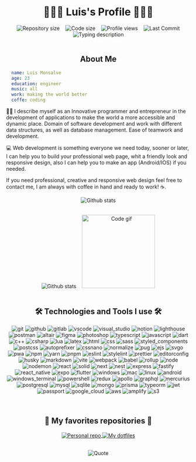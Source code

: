 <h1 align="center">👨🏻‍💻 Luis's Profile 👨🏻‍💻</h1>

<div align="center">
  <img 
    alt="Repository size" 
    src="https://img.shields.io/github/repo-size/LuisCoderDev/LuisCoderDev?style=for-the-badge" 
  />
  &nbsp;&nbsp;
  <img 
    alt="Code size" 
    src="https://img.shields.io/github/languages/code-size/LuisCoderDev/LuisCoderDev?style=for-the-badge" 
  />
  &nbsp;&nbsp;
  <img 
    alt="Profile views" 
    src="https://komarev.com/ghpvc/?username=LuisCoderDev&style=for-the-badge" 
  />
  &nbsp;&nbsp;
  <img 
    alt="Last Commit" 
    src="https://img.shields.io/github/last-commit/LuisCoderDev/LuisCoderDev?color=212121&logo=&logoColor=131821&style=for-the-badge" 
  />
</div>

<div align="center">
  <img 
    alt="Typing description" 
    src="https://readme-typing-svg.demolab.com/?center=true&vCenter=true&lines=I'm+a+Full+stack+developer.;I'm+a+DevOps+developer.;I'm+a+UI+%2F+UX+Designer.;I'm+a+Entrepreneur." 
  />
</div><br /><h2 align="center">About Me</h2>

```yaml
  name: Luis Monsalve
  age: 23
  education: engineer
  music: all
  work: making the world better
  coffe: coding
```

👨‍💻 I describe myself as an Innovative programmer and entrepreneur in the development of applications to make the world a more accessible and dynamic place. Domain of software development and work with different data structures, as well as database management. Ease of teamwork and development.

💻 Web development is something everyone we need today, sooner or later, I can help you to build your professional web page, whit a friendly look and responsive design, also I can help you to make an app (Android/IOS) if you needed.

If you need professional, creative and responsive web design feel free to contact me, I am always with coffee in hand and ready to work! ☕.<br /><div align="center">
  <img 
    align="center" 
    alt="Github stats" 
    src="http://github-profile-summary-cards.vercel.app/api/cards/profile-details?username=LuisCoderDev&theme=github_dark" 
  />
</div>
<br />
<div align="center">
  <img 
    alt="Github stats" 
    src="http://github-profile-summary-cards.vercel.app/api/cards/stats?username=LuisCoderDev&theme=github_dark" 
  />
  &nbsp;&nbsp;
  <img 
    alt="Code gif" 
    src="./src/global/assets/gif/code_gif.gif" 
    width="200px" 
  />
</div><br /><h2 align="center">🛠️ Technologies and Tools I use 🛠️</h2>

<p align="center">
  <img src="./src/global/assets/icons/git.svg" alt="git" />
  <img src="./src/global/assets/icons/github.svg" alt="github" />
  <img src="./src/global/assets/icons/gitlab.svg" alt="gitlab" />
  <img src="./src/global/assets/icons/vscode.svg" alt="vscode" />
  <img src="./src/global/assets/icons/visual_studio.svg" alt="visual_studio" />
  <img src="./src/global/assets/icons/notion.svg" alt="notion" />
  <img src="./src/global/assets/icons/lighthouse.svg" alt="lighthouse" />
  <img src="./src/global/assets/icons/postman.svg" alt="postman" />
  <img src="./src/global/assets/icons/altair.svg" alt="altair" />
  <img src="./src/global/assets/icons/figma.svg" alt="figma" />
  <img src="./src/global/assets/icons/photoshop.svg" alt="photoshop" />
  <img src="./src/global/assets/icons/typescript.svg" alt="typescript" />
  <img src="./src/global/assets/icons/javascript.svg" alt="javascript" />
  <img src="./src/global/assets/icons/dart.svg" alt="dart" />
  <img src="./src/global/assets/icons/c++.svg" alt="c++" />
  <img src="./src/global/assets/icons/csharp.svg" alt="csharp" />
  <img src="./src/global/assets/icons/lua.svg" alt="lua" />
  <img src="./src/global/assets/icons/latex.svg" alt="latex" />
  <img src="./src/global/assets/icons/html.svg" alt="html" />
  <img src="./src/global/assets/icons/css.svg" alt="css" />
  <img src="./src/global/assets/icons/sass.svg" alt="sass" />
  <img src="./src/global/assets/icons/styled_components.svg" alt="styled_components" />
  <img src="./src/global/assets/icons/postcss.svg" alt="postcss" />
  <img src="./src/global/assets/icons/autoprefixer.svg" alt="autoprefixer" />
  <img src="./src/global/assets/icons/cssnano.svg" alt="cssnano" />
  <img src="./src/global/assets/icons/normalize.svg" alt="normalize" />
  <img src="./src/global/assets/icons/pug.svg" alt="pug" />
  <img src="./src/global/assets/icons/ejs.svg" alt="ejs" />
  <img src="./src/global/assets/icons/svgo.svg" alt="svgo" />
  <img src="./src/global/assets/icons/pwa.svg" alt="pwa" />
  <img src="./src/global/assets/icons/npm.svg" alt="npm" />
  <img src="./src/global/assets/icons/yarn.svg" alt="yarn" />
  <img src="./src/global/assets/icons/pnpm.svg" alt="pnpm" />
  <img src="./src/global/assets/icons/eslint.svg" alt="eslint" />
  <img src="./src/global/assets/icons/stylelint.svg" alt="stylelint" />
  <img src="./src/global/assets/icons/prettier.svg" alt="prettier" />
  <img src="./src/global/assets/icons/editorconfig.svg" alt="editorconfig" />
  <img src="./src/global/assets/icons/husky.svg" alt="husky" />
  <img src="./src/global/assets/icons/markdown.svg" alt="markdown" />
  <img src="./src/global/assets/icons/vite.svg" alt="vite" />
  <img src="./src/global/assets/icons/webpack.svg" alt="webpack" />
  <img src="./src/global/assets/icons/babel.svg" alt="babel" />
  <img src="./src/global/assets/icons/rollup.svg" alt="rollup" />
  <img src="./src/global/assets/icons/node.svg" alt="node" />
  <img src="./src/global/assets/icons/nodemon.svg" alt="nodemon" />
  <img src="./src/global/assets/icons/react.svg" alt="react" />
  <img src="./src/global/assets/icons/solid.svg" alt="solid" />
  <img src="./src/global/assets/icons/next.svg" alt="next" />
  <img src="./src/global/assets/icons/nest.svg" alt="nest" />
  <img src="./src/global/assets/icons/express.svg" alt="express" />
  <img src="./src/global/assets/icons/fastify.svg" alt="fastify" />
  <img src="./src/global/assets/icons/react_native.svg" alt="react_native" />
  <img src="./src/global/assets/icons/expo.svg" alt="expo" />
  <img src="./src/global/assets/icons/flutter.svg" alt="flutter" />
  <img src="./src/global/assets/icons/windows.svg" alt="windows" />
  <img src="./src/global/assets/icons/mac.svg" alt="mac" />
  <img src="./src/global/assets/icons/linux.svg" alt="linux" />
  <img src="./src/global/assets/icons/android.svg" alt="android" />
  <img src="./src/global/assets/icons/windows_terminal.svg" alt="windows_terminal" />
  <img src="./src/global/assets/icons/powershell.svg" alt="powershell" />
  <img src="./src/global/assets/icons/redux.svg" alt="redux" />
  <img src="./src/global/assets/icons/apollo.svg" alt="apollo" />
  <img src="./src/global/assets/icons/graphql.svg" alt="graphql" />
  <img src="./src/global/assets/icons/mercurius.svg" alt="mercurius" />
  <img src="./src/global/assets/icons/postgresql.svg" alt="postgresql" />
  <img src="./src/global/assets/icons/mysql.svg" alt="mysql" />
  <img src="./src/global/assets/icons/sqlite.svg" alt="sqlite" />
  <img src="./src/global/assets/icons/mongo.svg" alt="mongo" />
  <img src="./src/global/assets/icons/prisma.svg" alt="prisma" />
  <img src="./src/global/assets/icons/typeorm.svg" alt="typeorm" />
  <img src="./src/global/assets/icons/jwt.svg" alt="jwt" />
  <img src="./src/global/assets/icons/passport.svg" alt="passport" />
  <img src="./src/global/assets/icons/google_cloud.svg" alt="google_cloud" />
  <img src="./src/global/assets/icons/aws.svg" alt="aws" />
  <img src="./src/global/assets/icons/amplify.svg" alt="amplify" />
  <img src="./src/global/assets/icons/s3.svg" alt="s3" />
</p><br /><h2 align="center">📘 My favorites repositories 📘</h2>

<p align="center">
  <a href="https://github.com/LuisCoderDev">
    <img 
      align="center" 
      src="https://github-readme-stats.vercel.app/api/pin/?username=LuisCoderDev&repo=LuisCoderDev&theme=github_dark"
      alt="Personal repo" 
    />
  </a>
  <a href="https://github.com/LuisCoderDev">
    <img 
      align="center" 
      src="https://github-readme-stats.vercel.app/api/pin/?username=LuisCoderDev&repo=.dotfiles&theme=github_dark" alt="My dotfiles" 
    />
  </a>
</p><br /><div align="center">
  <img 
    align="center" 
    src="https://quotes-github-readme.vercel.app/api?type=horizontal&theme=nord"
    alt="Quote" 
  />
</div>